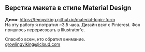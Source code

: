## Верстка макета в стиле Material Design
**Демо**: <https://tempviking.github.io/material-login-form>  
На эту работу я потратил ~3.5 часа. Дизайн взят с Pinterest. Фон пришлось перерисовать
в Illustrator'е.

Спасибо всем, кто обратил внимание.  
<growlingviking@icloud.com>